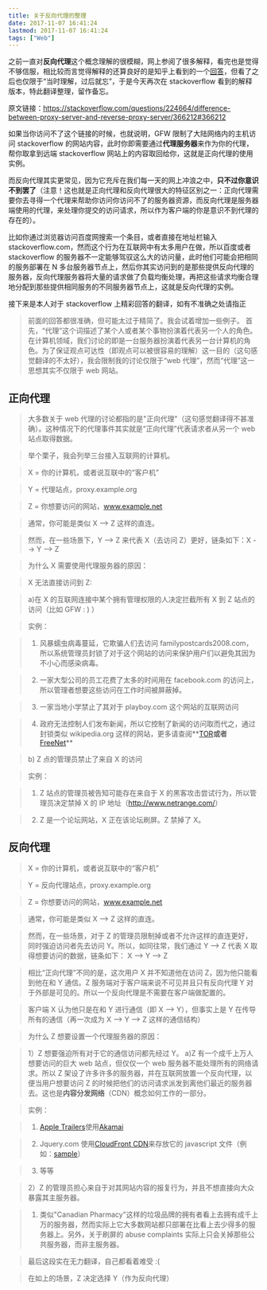 ```yaml
---
title: 关于反向代理的整理
date: 2017-11-07 16:41:24
lastmod: 2017-11-07 16:41:24
tags: ["Web"]
---
```


之前一直对**反向代理**这个概念理解的很模糊，网上参阅了很多解释，看完也是觉得不够信服，相比较而言觉得解释的还算良好的是知乎上看到的一个[回答](https://www.zhihu.com/question/24723688)，但看了之后也仅限于“当时理解，过后就忘”，于是今天再次在 stackoverflow 看到的解释版本，特此翻译整理，留作备忘。

<!-- more -->

原文链接：<a href="https://stackoverflow.com/questions/224664/difference-between-proxy-server-and-reverse-proxy-server/366212#366212">https://stackoverflow.com/questions/224664/difference-between-proxy-server-and-reverse-proxy-server/366212#366212</a>

如果当你访问不了这个链接的时候，也就说明，GFW 限制了大陆网络内的主机访问 stackoverflow 的网站内容，此时你即需要通过**代理服务器**来作为你的代理，帮你取拿到远端 stackoverflow 网站上的内容取回给你，这就是正向代理的使用实例。

而反向代理其实更常见，因为它充斥在我们每一天的网上冲浪之中，**只不过你意识不到罢了**（注意！这也就是正向代理和反向代理很大的特征区别之一：正向代理需要你去寻得一个代理来帮助你访问你访问不了的服务器资源，而反向代理是服务器端使用的代理，来处理你提交的访问请求，所以作为客户端的你是意识不到代理的存在的）。

比如你通过浏览器访问百度网搜索一个条目，或者直接在地址栏输入 stackoverflow.com，然而这个行为在互联网中有太多用户在做，所以百度或者 stackoverflow 的服务器不一定能够驾驭这么大的访问量，此时他们可能会把相同的服务部署在 N 多台服务器节点上，然后你其实访问到的是那些提供反向代理的服务器，反向代理服务器将大量的请求做了负载均衡处理，再把这些请求均衡合理地分配到那些提供相同服务的不同服务器节点上，这就是反向代理的实例。

接下来是本人对于 stackoverflow 上精彩回答的翻译，如有不准确之处请指正

> 前面的回答都很准确，但可能太过于精简了。我会试着增加一些例子。
> 首先，“代理”这个词描述了某个人或者某个事物扮演着代表另一个人的角色。在计算机领域，我们讨论的即是一台服务器扮演着代表另一台计算机的角色。为了保证观点可达性（即观点可以被很容易的理解）这一目的（这句感觉翻译的不太好），我会限制我的讨论仅限于“web 代理”，然而“代理”这一思想其实不仅限于 web 网站。

## 正向代理

> 大多数关于 web 代理的讨论都指的是"正向代理"（这句感觉翻译得不甚准确）。这种情况下的代理事件其实就是“正向代理”代表请求者从另一个 web 站点取得数据。

> 举个栗子，我会列举三台接入互联网的计算机。

> X = 你的计算机，或者说互联中的“客户机”

> Y = 代理站点，proxy.example.org

> Z = 你想要访问的网站，www.example.net

> 通常，你可能是类似 X --> Z 这样的直连。

> 然而，在一些场景下，Y --> Z 来代表 X（去访问 Z）更好，链条如下：X --> Y --> Z

> 为什么 X 需要使用代理服务器的原因：

> X 无法直接访问到 Z:

> a)在 X 的互联网连接中某个拥有管理权限的人决定拦截所有 X 到 Z 站点的访问（比如 GFW : ) ）

> 实例：

> 1. 风暴蠕虫病毒蔓延，它欺骗人们去访问 familypostcards2008.com，所以系统管理员封锁了对于这个网站的访问来保护用户们以避免其因为不小心而感染病毒。

> 2. 一家大型公司的员工花费了太多的时间用在 facebook.com 的访问上，所以管理者想要这些访问在工作时间被屏蔽掉。

> 3. 一家当地小学禁止了其对于 playboy.com 这个网站的互联网访问

> 4. 政府无法控制人们发布新闻，所以它控制了新闻的访问取而代之，通过封锁类似 wikipedia.org 这样的网站，更多请查阅**<a href="http://www.onion-router.net/">TOR</a>**或者**<a href="http://freenetproject.org/">FreeNet</a>**

> b) Z 点的管理员禁止了来自 X 的访问

> 实例：

> 1. Z 站点的管理员被告知可能存在来自于 X 的黑客攻击尝试行为，所以管理员决定禁掉 X 的 IP 地址（<a href="http://www.netrange.com/">http://www.netrange.com/</a>）

> 2. Z 是一个论坛网站，X 正在该论坛刷屏。Z 禁掉了 X。

## 反向代理

> X = 你的计算机，或者说互联中的“客户机”

> Y = 反向代理站点，proxy.example.org

> Z = 你想要访问的网站，www.example.net

> 通常，你可能是类似 X --> Z 这样的直连。

> 然而，在一些场景，对于 Z 的管理员限制掉或者不允许这样的直连更好，同时强迫访问者先去访问 Y。所以，如同往常，我们通过 Y --> Z 代表 X 取得想要访问的数据，链条如下： X --> Y --> Z

> 相比“正向代理”不同的是，这次用户 X 并不知道他在访问 Z，因为他只能看到他在和 Y 通信。Z 服务端对于客户端来说不可见并且只有反向代理 Y 对于外部是可见的。所以一个反向代理是不需要在客户端做配置的。

> 客户端 X 认为他只是在和 Y 进行通信（即 X --> Y），但事实上是 Y 在传导所有的通信（再一次成为 X --> Y --> Z 这样的通信结构）

> 为什么 Z 想要设置一个代理服务器的原因：

> 1）Z 想要强迫所有对于它的通信访问都先经过 Y。
> a)Z 有一个成千上万人想要访问的巨大 web 站点，但仅仅一个 web 服务器不能处理所有的网络请求。所以 Z 架设了许多许多的服务器，并在互联网放置一个反向代理，以便当用户想要访问 Z 的时候把他们的访问请求派发到离他们最近的服务器去。这也是**内容分发网络**（CDN）概念如何工作的一部分。

> 实例：

> 1. <a href="http://trailers.apple.com/trailers/">Apple Trailers</a>使用<a href="https://www.akamai.com/">Akamai</a>

> 2. Jquery.com 使用<a href="http://aws.amazon.com/s3/">CloudFront CDN</a>来存放它的 javascript 文件（例如：<a href="http://static.jquery.com/files/rocker/scripts/custom.js">sample</a>）

> 3. 等等

> 2）Z 的管理员担心来自于对其网站内容的报复行为，并且不想直接向大众暴露其主服务器。

> 1. 类似"Canadian Pharmacy"这样的垃圾品牌的拥有者看上去拥有成千上万的服务器，然而实际上它大多数网站都只部署在比看上去少得多的服务器上。另外，关于刷屏的 abuse complaints 实际上只会关掉那些公共服务器，而非主服务器。

> 最后这段实在无力翻译，自己都看着难受 :(

> 在如上的场景，Z 决定选择 Y（作为反向代理）
